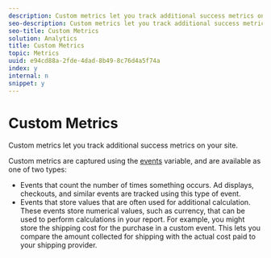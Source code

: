 ```yaml
---
description: Custom metrics let you track additional success metrics on your site.
seo-description: Custom metrics let you track additional success metrics on your site.
seo-title: Custom Metrics
solution: Analytics
title: Custom Metrics
topic: Metrics
uuid: e94cd88a-2fde-4dad-8b49-8c76d4a5f74a
index: y
internal: n
snippet: y
---
```


# Custom Metrics

Custom metrics let you track additional success metrics on your site.

Custom metrics are captured using the [events](http://marketing.adobe.com/resources/help/en_US/sc/implement/?f=events#) variable, and are available as one of two types:

* Events that count the number of times something occurs. Ad displays, checkouts, and similar events are tracked using this type of event. 
* Events that store values that are often used for additional calculation. These events store numerical values, such as currency, that can be used to perform calculations in your report. For example, you might store the shipping cost for the purchase in a custom event. This lets you compare the amount collected for shipping with the actual cost paid to your shipping provider.

